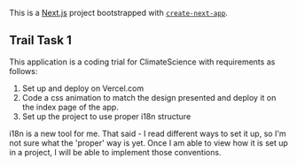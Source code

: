 This is a [Next.js](https://nextjs.org/) project bootstrapped with [`create-next-app`](https://github.com/vercel/next.js/tree/canary/packages/create-next-app).

## Trail Task 1

This application is a coding trial for ClimateScience with requirements as follows:

1. Set up and deploy on Vercel.com
2. Code a css animation to match the design presented and deploy it on the index page of the app.
3. Set up the project to use proper i18n structure

i18n is a new tool for me. That said - I read different ways to set it up, so I'm not sure what the 'proper' way is yet. Once I am able to view how it is set up in a project, I will be able to implement those conventions.


